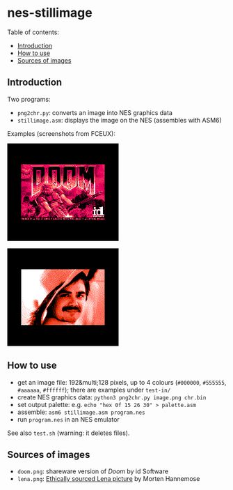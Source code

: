# nes-stillimage

Table of contents:
* [Introduction](#introduction)
* [How to use](#how-to-use)
* [Sources of images](#sources-of-images)

## Introduction
Two programs:
* `png2chr.py`: converts an image into NES graphics data
* `stillimage.asm`: displays the image on the NES (assembles with ASM6)

Examples (screenshots from FCEUX):

![shareware DOS Doom title screen](snap-doom.png)

![ethically sourced Lena](snap-lena.png)

## How to use
* get an image file: 192&multi;128 pixels, up to 4 colours (`#000000`, `#555555`, `#aaaaaa`, `#ffffff`); there are examples under `test-in/`
* create NES graphics data: `python3 png2chr.py image.png chr.bin`
* set output palette: e.g. `echo "hex 0f 15 26 30" > palette.asm`
* assemble: `asm6 stillimage.asm program.nes`
* run `program.nes` in an NES emulator

See also `test.sh` (warning: it deletes files).

## Sources of images
* `doom.png`: shareware version of *Doom* by id Software
* `lena.png`: [Ethically sourced Lena picture](https://mortenhannemose.github.io/lena/) by Morten Hannemose

